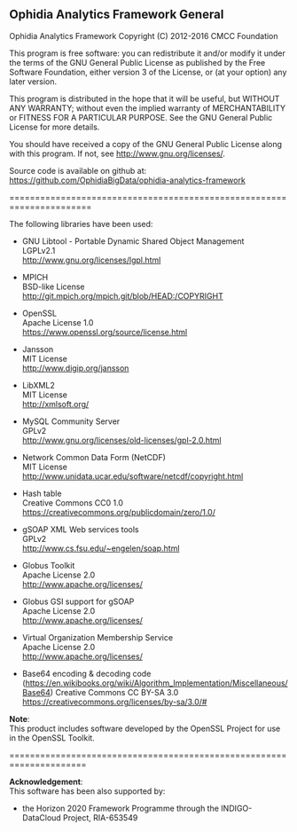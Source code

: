 Ophidia Analytics Framework General
-----------------------------------

Ophidia Analytics Framework
Copyright (C) 2012-2016 CMCC Foundation

This program is free software: you can redistribute it and/or modify
it under the terms of the GNU General Public License as published by
the Free Software Foundation, either version 3 of the License, or
(at your option) any later version.

This program is distributed in the hope that it will be useful,
but WITHOUT ANY WARRANTY; without even the implied warranty of
MERCHANTABILITY or FITNESS FOR A PARTICULAR PURPOSE.  See the
GNU General Public License for more details.

You should have received a copy of the GNU General Public License
along with this program.  If not, see <http://www.gnu.org/licenses/>.

Source code is available on github at: 
https://github.com/OphidiaBigData/ophidia-analytics-framework

======================================================================

The following libraries have been used:

- GNU Libtool - Portable Dynamic Shared Object Management</br>
LGPLv2.1</br>
http://www.gnu.org/licenses/lgpl.html

- MPICH</br>
BSD-like License</br>
http://git.mpich.org/mpich.git/blob/HEAD:/COPYRIGHT

- OpenSSL</br>
Apache License 1.0</br>
https://www.openssl.org/source/license.html

- Jansson</br>
MIT License</br>
http://www.digip.org/jansson

- LibXML2</br>
MIT License</br>
http://xmlsoft.org/

- MySQL Community Server</br>
GPLv2</br>
http://www.gnu.org/licenses/old-licenses/gpl-2.0.html

- Network Common Data Form (NetCDF)</br>
MIT License</br>
http://www.unidata.ucar.edu/software/netcdf/copyright.html

- Hash table</br>
Creative Commons CC0 1.0</br>
https://creativecommons.org/publicdomain/zero/1.0/

- gSOAP XML Web services tools</br>
GPLv2</br>
http://www.cs.fsu.edu/~engelen/soap.html

- Globus Toolkit</br>
Apache License 2.0</br>
http://www.apache.org/licenses/

- Globus GSI support for gSOAP</br>
Apache License 2.0</br>
http://www.apache.org/licenses/

- Virtual Organization Membership Service</br>
Apache License 2.0</br>
http://www.apache.org/licenses/

- Base64 encoding & decoding code (https://en.wikibooks.org/wiki/Algorithm_Implementation/Miscellaneous/Base64)
Creative Commons CC BY-SA 3.0</br>
https://creativecommons.org/licenses/by-sa/3.0/#

<b>Note</b>:</br>
This product includes software developed by the OpenSSL Project for use in the OpenSSL Toolkit.

=====================================================================

<b>Acknowledgement</b>:</br>
This software has been also supported by:

- the Horizon 2020 Framework Programme through the INDIGO-DataCloud Project, RIA-653549

